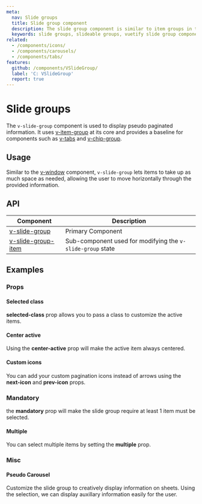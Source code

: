 ```yaml
---
meta:
  nav: Slide groups
  title: Slide group component
  description: The slide group component is similar to item groups in that you can make selectable content out of elements but does so in a single line fashion.
  keywords: slide groups, slideable groups, vuetify slide group component, vue slide group component
related:
  - /components/icons/
  - /components/carousels/
  - /components/tabs/
features:
  github: /components/VSlideGroup/
  label: 'C: VSlideGroup'
  report: true
---
```


# Slide groups

The `v-slide-group` component is used to display pseudo paginated information. It uses [v-item-group](/components/item-groups) at its core and provides a baseline for components such as [v-tabs](/components/tabs) and [v-chip-group](/components/chip-groups).

<PageFeatures />

## Usage

Similar to the [v-window](/components/windows) component, `v-slide-group` lets items to take up as much space as needed, allowing the user to move horizontally through the provided information.

<ExamplesExample file="v-slide-group/usage" />

<PromotedEntry />

## API

| Component | Description |
| - | - |
| [v-slide-group](/api/v-slide-group/) | Primary Component |
| [v-slide-group-item](/api/v-slide-group-item/) | Sub-component used for modifying the `v-slide-group` state |

<ApiInline hide-links />

## Examples

### Props

#### Selected class

**selected-class** prop allows you to pass a class to customize the active items.

<ExamplesExample file="v-slide-group/prop-active-class" />

#### Center active

Using the **center-active** prop will make the active item always centered.

<ExamplesExample file="v-slide-group/prop-center-active" />

#### Custom icons

You can add your custom pagination icons instead of arrows using the **next-icon** and **prev-icon** props.

<ExamplesExample file="v-slide-group/prop-custom-icons" />

### Mandatory

the **mandatory** prop will make the slide group require at least 1 item must be selected.

<ExamplesExample file="v-slide-group/prop-mandatory" />

#### Multiple

You can select multiple items by setting the **multiple** prop.

<ExamplesExample file="v-slide-group/prop-multiple" />

### Misc

#### Pseudo Carousel

Customize the slide group to creatively display information on sheets. Using the selection, we can display auxillary information easily for the user.

<ExamplesExample file="v-slide-group/misc-pseudo-carousel" />
